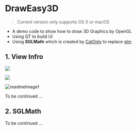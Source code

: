 

# DrawEasy3D

> Current version only supports OS X or macOS

- A demo code to show how to draw 3D Graphics by OpenGL
- Using QT to build UI 
- Using **SGLMath** which is created by [CatOnly](https://github.com/CatOnly) to replace [glm](https://github.com/g-truc/glm)



## 1. View Infro

![](/Users/sun/Documents/ADrawEasy3D/DrawEasy3D/assets/readmeImage.png)

![](/Users/sun/Documents/ADrawEasy3D/DrawEasy3D/assets/readmeImage0.png)

![readmeImage1](/Users/sun/Documents/ADrawEasy3D/DrawEasy3D/assets/readmeImage1.png)

To be continued ...

## 2. SGLMath

To be continued ...